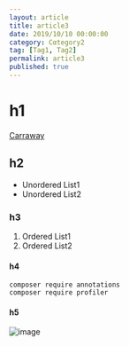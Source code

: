 ```yaml
---
layout: article
title: article3
date: 2019/10/10 00:00:00
category: Cαtegory2
tag: [Tag1, Tag2]
permalink: article3
published: true
---
```


# h1

[Carraway](sanzaieng.com/carraway)

## h2
* Unordered List1
* Unordered List2

### h3
1. Ordered List1
1. Ordered List2

#### h4

```shell
composer require annotations
composer require profiler
```
#### h5

![image](sanzaieng.com/dist/carraway.jpg "image")